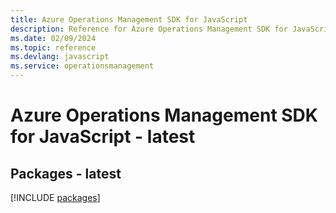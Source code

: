 ```yaml
---
title: Azure Operations Management SDK for JavaScript
description: Reference for Azure Operations Management SDK for JavaScript
ms.date: 02/09/2024
ms.topic: reference
ms.devlang: javascript
ms.service: operationsmanagement
---
```

# Azure Operations Management SDK for JavaScript - latest
## Packages - latest
[!INCLUDE [packages](operations-management-index.md)]